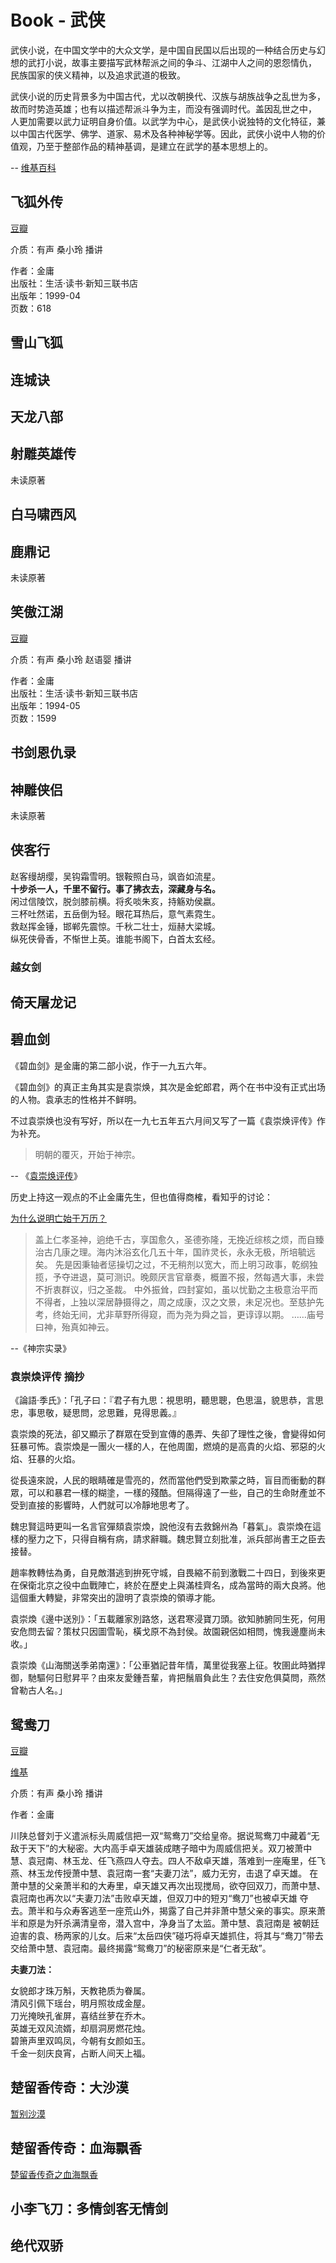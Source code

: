 # Book - 武侠

武侠小说，在中国文学中的大众文学，是中国自民国以后出现的一种结合历史与幻想的武打小说，故事主要描写武林帮派之间的争斗、江湖中人之间的恩怨情仇，
民族国家的侠义精神，以及追求武道的极致。

武侠小说的历史背景多为中国古代，尤以改朝换代、汉族与胡族战争之乱世为多，故而时势造英雄；也有以描述帮派斗争为主，而没有强调时代。盖因乱世之中，
人更加需要以武力证明自身价值。以武学为中心，是武侠小说独特的文化特征，兼以中国古代医学、佛学、道家、易术及各种神秘学等。因此，武侠小说中人物的价值观，乃至于整部作品的精神基调，是建立在武学的基本思想上的。

-- [维基百科](http://zh.wikipedia.org/wiki/%E6%AD%A6%E4%BF%A0%E5%B0%8F%E8%AA%AA)<sup><i class="fa fa-external-link fa-fw"></i></sup>

## 飞狐外传

[豆瓣](http://book.douban.com/subject/1052380/)<sup><i class="fa fa-external-link fa-fw"></i></sup>

介质：有声 桑小玲 播讲

作者：金庸<br/>
出版社：生活·读书·新知三联书店<br/>
出版年：1999-04<br/>
页数：618<br/>

## 雪山飞狐

## 连城诀

## 天龙八部

## 射雕英雄传

未读原著

## 白马啸西风

## 鹿鼎记

未读原著

## 笑傲江湖

[豆瓣](http://book.douban.com/subject/1002299/)<sup><i class="fa fa-external-link fa-fw"></i></sup>

介质：有声 桑小玲 赵语婴 播讲

作者：金庸<br/>
出版社：生活·读书·新知三联书店<br/>
出版年：1994-05<br/>
页数：1599<br/>

## 书剑恩仇录

## 神雕侠侣

未读原著

## 侠客行

赵客缦胡缨，吴钩霜雪明。银鞍照白马，飒沓如流星。<br/>
**十步杀一人，千里不留行。事了拂衣去，深藏身与名。**<br/>
闲过信陵饮，脱剑膝前横。将炙啖朱亥，持觞劝侯嬴。<br/>
三杯吐然诺，五岳倒为轻。眼花耳热后，意气素霓生。<br/>
救赵挥金锤，邯郸先震惊。千秋二壮士，烜赫大梁城。<br/>
纵死侠骨香，不惭世上英。谁能书阁下，白首太玄经。<br/>

### 越女剑

## 倚天屠龙记

## 碧血剑

《碧血剑》是金庸的第二部小说，作于一九五六年。

《碧血剑》的真正主角其实是袁崇焕，其次是金蛇郎君，两个在书中没有正式出场的人物。袁承志的性格并不鲜明。

不过袁崇焕也没有写好，所以在一九七五年五六月间又写了一篇《袁崇焕评传》作为补充。

> 明朝的覆灭，开始于神宗。

-- 《[袁崇焕评传](http://www.jinyongwang.com/bi/567.html)》

历史上持这一观点的不止金庸先生，但也值得商榷，看知乎的讨论：

[为什么说明亡始于万历？](http://www.zhihu.com/question/19903943) <sup><i class="fa fa-external-link fa-fw"></i></sup>


> 盖上仁孝圣神，逈绝千古，享国愈久，圣德弥隆，无挽近综核之烦，而自臻治古几康之理。海内沐浴玄化几五十年，国祚灵长，永永无极，所培毓远矣。
先是因秉轴者惩操切之过，不无稍剂以宽大，而上明习政事，乾纲独揽，予夺进退，莫可测识。晚颇厌言官章奏，概置不报，然每遇大事，未尝不折衷群议，归之圣裁。
中外振耸，四封宴如，虽以忧勤之主极意治平而不得者，上独以深居静摄得之，周之成康，汉之文景，未足况也。至慈护先考，终始无间，尤非草野所得窥，而为尧为舜之旨，更谆谆以期。
……庙号曰神，殆真如神云。

--《神宗实录》

### 袁崇焕评传 摘抄

《論語·季氏》：「孔子曰：『君子有九思：視思明，聽思聰，色思溫，貌思恭，言思忠，事思敬，疑思問，忿思難，見得思義。』

袁崇煥的死法，卻又顯示了群眾在受到宣傳的愚弄、失卻了理性之後，會變得如何狂暴可怖。袁崇煥是一團火一樣的人，在他周圍，燃燒的是高貴的火焰、邪惡的火焰、狂暴的火焰。

從長遠來說，人民的眼睛確是雪亮的，然而當他們受到欺蒙之時，盲目而衝動的群眾，可以和暴君一樣的糊塗，一樣的殘酷。但隔得遠了一些，自己的生命財產並不受到直接的影響時，人們就可以冷靜地思考了。

魏忠賢這時更叫一名言官彈頦袁崇煥，說他沒有去救錦州為「暮氣」。袁崇煥在這樣的壓力之下，只得自稱有病，請求辭職。魏忠賢立刻批准，派兵部尚書王之臣去接替。 

趙率教轉怯為勇，自見敵潛逃到拚死守城，自畏縮不前到激戰二十四日，到後來更在保衛北京之役中血戰陣亡，終於在歷史上與滿桂齊名，成為當時的兩大良將。他這個重大轉變，非常突出的證明了袁崇煥的領導才能。

袁崇煥《邊中送別》：「五載離家別路悠，送君寒浸寶刀頭。欲知肺腑同生死，何用安危問去留？策杖只因圖雪恥，橫戈原不為封侯。故園親侶如相問，愧我邊塵尚未收。」 

袁崇煥《山海關送季弟南還》：「公車猶記昔年情，萬里從我塞上征。牧圉此時猶捍御，馳驅何日慰昇平？由來友愛鍾吾輩，肯把鬚眉負此生？去住安危俱莫問，燕然曾勒古人名。」

## 鸳鸯刀

[豆瓣](http://book.douban.com/subject/1052380/)<sup><i class="fa fa-external-link fa-fw"></i></sup>

[维基](http://zh.wikipedia.org/wiki/%E9%B8%B3%E9%B8%AF%E5%88%80)<sup><i class="fa fa-external-link fa-fw"></i></sup>

介质：有声 桑小玲 播讲

作者：金庸

川陕总督刘于义遣派标头周威信把一双“鸳鸯刀”交给皇帝。据说鸳鸯刀中藏着“无敌于天下”的大秘密。大内高手卓天雄装成瞎子暗中为周威信把关。双刀被萧中
慧、袁冠南、林玉龙、任飞燕四人夺去。四人不敌卓天雄，落难到一座庵里，任飞燕、林玉龙传授萧中慧、袁冠南一套“夫妻刀法”，威力无穷，击退了卓天雄。
在萧中慧的父亲萧半和的大寿里，卓天雄又再次出现搅局，欲夺回双刀，而萧中慧、袁冠南也再次以“夫妻刀法”击败卓天雄，但双刀中的短刃“鸯刀”也被卓天雄
夺去。萧半和与众寿客逃至一座荒山外，揭露了自己并非萧中慧父亲的事实。原来萧半和原是为歼杀满清皇帝，潜入宫中，净身当了太监。萧中慧、袁冠南是
被朝廷迫害的袁、杨两家的儿女。后来“太岳四侠”碰巧将卓天雄抓住，将其与“鸯刀”带去交给萧中慧、袁冠南。最终揭露“鸳鸯刀”的秘密原来是“仁者无敌”。

**夫妻刀法：**

女貌郎才珠万斛，天教艳质为眷属。<br/>
清风引佩下瑶台，明月照妆成金屋。<br/>
刀光掩映孔雀屏，喜结丝萝在乔木。<br/>
英雄无双风流婿，却扇洞房燃花烛。<br/>
碧箫声里双鸣凤，今朝有女颜如玉。<br/>
千金一刻庆良宵，占断人间天上福。<br/>


## 楚留香传奇：大沙漠

[暂别沙漠](http://chenzixin.com/2015/06/4492.html)<i class="fa fa-wordpress fa-fw"></i>


## 楚留香传奇：血海飘香

[楚留香传奇之血海飘香](http://chenzixin.com/2015/02/1921.html)<i class="fa fa-wordpress fa-fw"></i>

## 小李飞刀：多情剑客无情剑
## 绝代双骄

